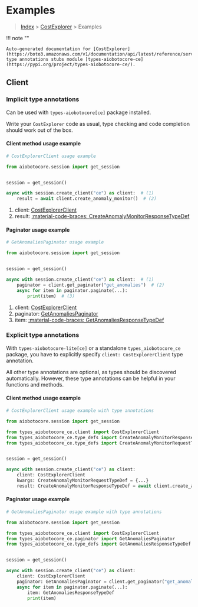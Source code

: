 # Examples

> [Index](../README.md) > [CostExplorer](./README.md) > Examples

!!! note ""

    Auto-generated documentation for [CostExplorer](https://boto3.amazonaws.com/v1/documentation/api/latest/reference/services/ce.html#costexplorer)
    type annotations stubs module [types-aiobotocore-ce](https://pypi.org/project/types-aiobotocore-ce/).

## Client

### Implicit type annotations

Can be used with `types-aiobotocore[ce]` package installed.

Write your `CostExplorer` code as usual,
type checking and code completion should work out of the box.



#### Client method usage example

```python
# CostExplorerClient usage example

from aiobotocore.session import get_session


session = get_session()

async with session.create_client("ce") as client:  # (1)
    result = await client.create_anomaly_monitor()  # (2)
```

1. client: [CostExplorerClient](./client.md)
2. result: [:material-code-braces: CreateAnomalyMonitorResponseTypeDef](./type_defs.md#createanomalymonitorresponsetypedef)



#### Paginator usage example

```python
# GetAnomaliesPaginator usage example

from aiobotocore.session import get_session


session = get_session()

async with session.create_client("ce") as client:  # (1)
    paginator = client.get_paginator("get_anomalies")  # (2)
    async for item in paginator.paginate(...):
        print(item)  # (3)
```

1. client: [CostExplorerClient](./client.md)
2. paginator: [GetAnomaliesPaginator](./paginators.md#getanomaliespaginator)
3. item: [:material-code-braces: GetAnomaliesResponseTypeDef](./type_defs.md#getanomaliesresponsetypedef)




### Explicit type annotations

With `types-aiobotocore-lite[ce]`
or a standalone `types_aiobotocore_ce` package, you have to explicitly specify
`client: CostExplorerClient` type annotation.

All other type annotations are optional, as types should be discovered automatically.
However, these type annotations can be helpful in your functions and methods.


#### Client method usage example

```python
# CostExplorerClient usage example with type annotations

from aiobotocore.session import get_session

from types_aiobotocore_ce.client import CostExplorerClient
from types_aiobotocore_ce.type_defs import CreateAnomalyMonitorResponseTypeDef
from types_aiobotocore_ce.type_defs import CreateAnomalyMonitorRequestTypeDef


session = get_session()

async with session.create_client("ce") as client:
    client: CostExplorerClient
    kwargs: CreateAnomalyMonitorRequestTypeDef = {...}
    result: CreateAnomalyMonitorResponseTypeDef = await client.create_anomaly_monitor(**kwargs)
```



#### Paginator usage example

```python
# GetAnomaliesPaginator usage example with type annotations

from aiobotocore.session import get_session

from types_aiobotocore_ce.client import CostExplorerClient
from types_aiobotocore_ce.paginator import GetAnomaliesPaginator
from types_aiobotocore_ce.type_defs import GetAnomaliesResponseTypeDef


session = get_session()

async with session.create_client("ce") as client:
    client: CostExplorerClient
    paginator: GetAnomaliesPaginator = client.get_paginator("get_anomalies")
    async for item in paginator.paginate(...):
        item: GetAnomaliesResponseTypeDef
        print(item)
```


